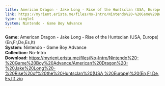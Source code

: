 ```yaml
---
title: American Dragon - Jake Long - Rise of the Huntsclan (USA, Europe) (En,Fr,De,Es,It)
link: https://myrient.erista.me/files/No-Intro/Nintendo%20-%20Game%20Boy%20Advance/American%20Dragon%20-%20Jake%20Long%20-%20Rise%20of%20the%20Huntsclan%20(USA,%20Europe)%20(En,Fr,De,Es,It).zip
type: single1
System: Nintendo - Game Boy Advance
---
```

<b>Game:</b> American Dragon - Jake Long - Rise of the Huntsclan (USA, Europe) (En,Fr,De,Es,It)<br>
<b>System:</b> Nintendo - Game Boy Advance<br>
<b>Collection:</b> No-Intro<br>
<b>Download:</b> https://myrient.erista.me/files/No-Intro/Nintendo%20-%20Game%20Boy%20Advance/American%20Dragon%20-%20Jake%20Long%20-%20Rise%20of%20the%20Huntsclan%20(USA,%20Europe)%20(En,Fr,De,Es,It).zip